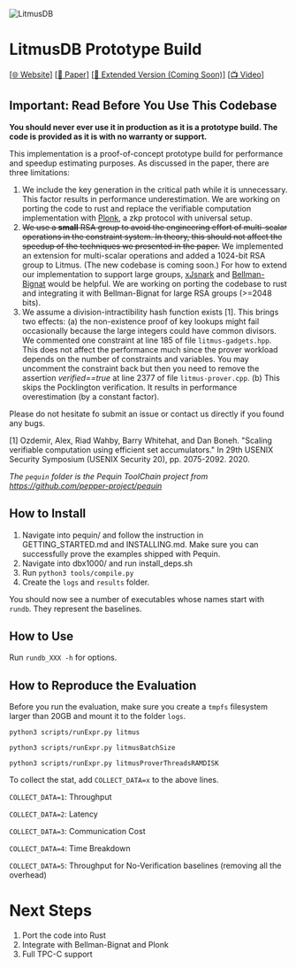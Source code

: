 ![LitmusDB](https://litmusdb.com/assets/img/litmusdb.png)

# LitmusDB Prototype Build
[[:globe_with_meridians: Website]](https://litmusdb.com/) [[:memo: Paper]](https://dl.acm.org/doi/10.1145/3514221.3517851) [[:book: Extended Version (Coming Soon)]](https://github.com/yuxiamit/LitmusDB) [[:tv: Video]](https://youtu.be/gMKxLbDYhTU)

## Important: Read Before You Use This Codebase

**You should never ever use it in production as it is a prototype build. The code is provided as it is with no warranty or support.**

This implementation is a proof-of-concept prototype build for performance and speedup estimating purposes. As discussed in the paper, there are three limitations:

1. We include the key generation in the critical path while it is unnecessary. This factor results in performance underestimation. We are working on porting the code to rust and replace the verifiable computation implementation with [Plonk](https://eprint.iacr.org/2019/953.pdf), a zkp protocol with universal setup. 
2. ~~We use a **small** RSA group to avoid the engineering effort of multi-scalar operations in the constraint system. In theory, this should not affect the speedup of the techniques we presented in the paper.~~ We implemented an extension for multi-scalar operations and added a 1024-bit RSA group to Litmus. (The new codebase is coming soon.) For how to extend our implementation to support large groups, [xJsnark](https://github.com/akosba/xjsnark) and [Bellman-Bignat](https://github.com/alex-ozdemir/bellman-bignat) would be helpful. We are working on porting the codebase to rust and integrating it with Bellman-Bignat for large RSA groups (>=2048 bits).
3. We assume a division-intractibility hash function exists [1]. This brings two effects: (a) the non-existence proof of key lookups might fail occasionally because the large integers could have common divisors. We commented one constraint at line 185 of file `litmus-gadgets.hpp`. This does not affect the performance much since the prover workload depends on the number of constraints and variables. You may uncomment the constraint back but then you need to remove the assertion *verified==true* at line 2377 of file `litmus-prover.cpp`. (b) This skips the Pocklington verification. It results in performance overestimation (by a constant factor).

Please do not hesitate fo submit an issue or contact us directly if you found any bugs.

[1] Ozdemir, Alex, Riad Wahby, Barry Whitehat, and Dan Boneh. "Scaling verifiable computation using efficient set accumulators." In 29th USENIX Security Symposium (USENIX Security 20), pp. 2075-2092. 2020.

*The `pequin` folder is the Pequin ToolChain project from https://github.com/pepper-project/pequin*

## How to Install

1. Navigate into pequin/ and follow the instruction in GETTING_STARTED.md and INSTALLING.md. Make sure you can successfully prove the examples shipped with Pequin.
2. Navigate into dbx1000/ and run install_deps.sh
3. Run `python3 tools/compile.py`
4. Create the `logs` and `results` folder.

You should now see a number of executables whose names start with `rundb`. They represent the baselines.

## How to Use

Run `rundb_XXX -h` for options.

## How to Reproduce the Evaluation

Before you run the evaluation, make sure you create a `tmpfs` filesystem larger than 20GB and mount it to the folder `logs`.

`python3 scripts/runExpr.py litmus`

`python3 scripts/runExpr.py litmusBatchSize`

`python3 scripts/runExpr.py litmusProverThreadsRAMDISK`

To collect the stat, add `COLLECT_DATA=x` to the above lines.

`COLLECT_DATA=1`: Throughput

`COLLECT_DATA=2`: Latency

`COLLECT_DATA=3`: Communication Cost

`COLLECT_DATA=4`: Time Breakdown

`COLLECT_DATA=5`: Throughput for No-Verification baselines (removing all the overhead)

# Next Steps

1. Port the code into Rust
2. Integrate with Bellman-Bignat and Plonk
3. Full TPC-C support
